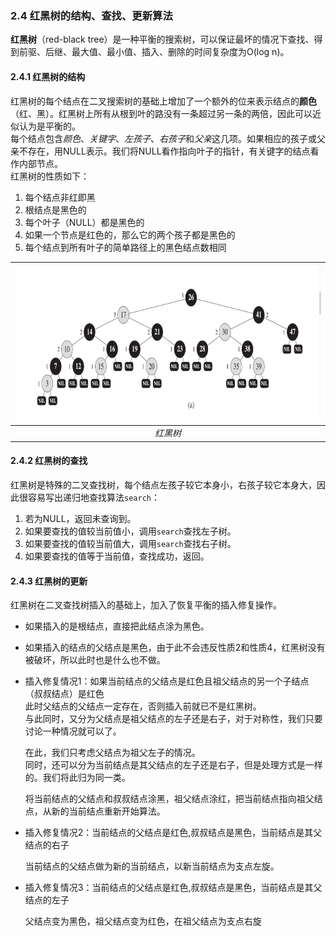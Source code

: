 ### 2.4 红黑树的结构、查找、更新算法

**红黑树**（red-black tree）是一种平衡的搜索树，可以保证最坏的情况下查找、得到前驱、后继、最大值、最小值、插入、删除的时间复杂度为O(log n)。

#### 2.4.1 红黑树的结构

红黑树的每个结点在二叉搜索树的基础上增加了一个额外的位来表示结点的**颜色**（红、黑）。红黑树上所有从根到叶的路没有一条超过另一条的两倍，因此可以近似认为是平衡的。  
每个结点包含*颜色*、*关键字*、*左孩子*、*右孩子*和*父亲*这几项。如果相应的孩子或父亲不存在，用NULL表示。我们将NULL看作指向叶子的指针，有关键字的结点看作内部节点。  
红黑树的性质如下：  
1. 每个结点非红即黑
2. 根结点是黑色的
3. 每个叶子（NULL）都是黑色的
4. 如果一个节点是红色的，那么它的两个孩子都是黑色的
5. 每个结点到所有叶子的简单路径上的黑色结点数相同

|<img src="./red-black-tree.png" width="600" height="250">|
|:--:|
|*红黑树*|

#### 2.4.2 红黑树的查找

红黑树是特殊的二叉查找树，每个结点左孩子较它本身小，右孩子较它本身大，因此很容易写出递归地查找算法`search`：

1. 若为NULL，返回未查询到。
2. 如果要查找的值较当前值小，调用`search`查找左子树。
3. 如果要查找的值较当前值大，调用`search`查找右子树。
4. 如果要查找的值等于当前值，查找成功，返回。

#### 2.4.3 红黑树的更新

红黑树在二叉查找树插入的基础上，加入了恢复平衡的插入修复操作。
* 如果插入的是根结点，直接把此结点涂为黑色。
* 如果插入的结点的父结点是黑色，由于此不会违反性质2和性质4，红黑树没有被破坏，所以此时也是什么也不做。
* 插入修复情况1：如果当前结点的父结点是红色且祖父结点的另一个子结点（叔叔结点）是红色  
    此时父结点的父结点一定存在，否则插入前就已不是红黑树。  
    与此同时，又分为父结点是祖父结点的左子还是右子，对于对称性，我们只要讨论一种情况就可以了。  
    
    在此，我们只考虑父结点为祖父左子的情况。  
    同时，还可以分为当前结点是其父结点的左子还是右子，但是处理方式是一样的。我们将此归为同一类。  
    
    将当前结点的父结点和叔叔结点涂黑，祖父结点涂红，把当前结点指向祖父结点，从新的当前结点重新开始算法。  
    
* 插入修复情况2：当前结点的父结点是红色,叔叔结点是黑色，当前结点是其父结点的右子  
    
    当前结点的父结点做为新的当前结点，以新当前结点为支点左旋。  
    
* 插入修复情况3：当前结点的父结点是红色,叔叔结点是黑色，当前结点是其父结点的左子  

    父结点变为黑色，祖父结点变为红色，在祖父结点为支点右旋    


